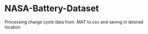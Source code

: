 # NASA-Battery-Dataset
Processing charge cycle data from .MAT to.csv and saving in desired location
